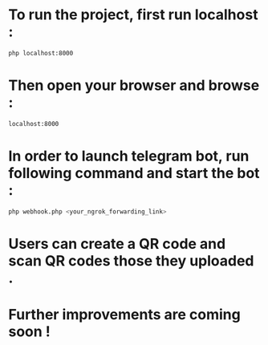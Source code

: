 # To run the project, first run localhost :
```bash
php localhost:8000
```

 # Then open your browser and browse :
 ```bash
localhost:8000
```

# In order to launch telegram bot, run following command and start the bot :
```bash
php webhook.php <your_ngrok_forwarding_link>
```

# Users can create a QR code and scan QR codes those they uploaded .

# Further improvements are coming soon !
